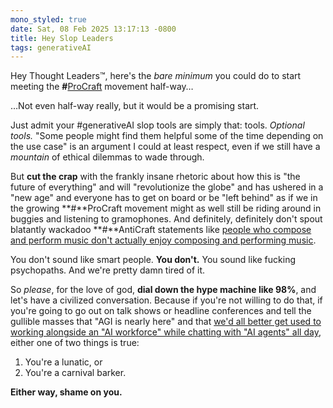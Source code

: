 ```yaml
---
mono_styled: true
date: Sat, 08 Feb 2025 13:17:13 -0800
title: Hey Slop Leaders
tags: generativeAI
---
```


Hey Thought Leaders™, here's the *bare minimum* you could do to start meeting the **#**[ProCraft](https://indieweb.social/tags/ProCraft) movement half-way…

…Not even half-way really, but it would be a promising start.

Just admit your #generativeAI slop tools are simply that: tools. *Optional tools.* "Some people might find them helpful some of the time depending on the use case" is an argument I could at least respect, even if we still have a _mountain_ of ethical dilemmas to wade through.

But **cut the crap** with the frankly insane rhetoric about how this is "the future of everything" and will "revolutionize the globe" and has ushered in a "new age" and everyone has to get on board or be "left behind" as if we in the growing **#**ProCraft movement might as well still be riding around in buggies and listening to gramophones. And definitely, definitely don't spout blatantly wackadoo **#**AntiCraft statements like [people who compose and perform music don't actually enjoy composing and performing music](https://www.404media.co/ceo-of-ai-music-company-says-people-dont-like-making-music/).

You don't sound like smart people. **You don't.** You sound like fucking psychopaths. And we're pretty damn tired of it.

So *please*, for the love of god, **dial down the hype machine like 98%**, and let's have a civilized conversation. Because if you're not willing to do that, if you're going to go out on talk shows or headline conferences and tell the gullible masses that "AGI is nearly here" and that [we'd all better get used to working alongside an "AI workforce" while chatting with "AI agents" all day](/20250123/marc-benioff-artificial-slave-labor), either one of two things is true:

1. You're a lunatic, or
2. You're a carnival barker.

**Either way, shame on you.**
